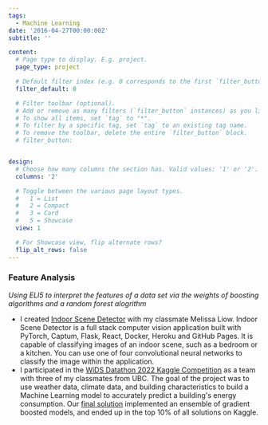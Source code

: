 ```yaml
---
tags:
  - Machine Learning
date: '2016-04-27T00:00:00Z'
subtitle: ''

content:
  # Page type to display. E.g. project.
  page_type: project

  # Default filter index (e.g. 0 corresponds to the first `filter_button` instance below).
  filter_default: 0

  # Filter toolbar (optional).
  # Add or remove as many filters (`filter_button` instances) as you like.
  # To show all items, set `tag` to "*".
  # To filter by a specific tag, set `tag` to an existing tag name.
  # To remove the toolbar, delete the entire `filter_button` block.
  # filter_button:


design:
  # Choose how many columns the section has. Valid values: '1' or '2'.
  columns: '2'

  # Toggle between the various page layout types.
  #   1 = List
  #   2 = Compact
  #   3 = Card
  #   5 = Showcase
  view: 1

  # For Showcase view, flip alternate rows?
  flip_alt_rows: false
---
```


### Feature Analysis
_Using ELI5 to interpret the features of a data set via the weights of boosting algorithms and a random forest alogrithm_

- I created [Indoor Scene Detector](https://github.com/nicovandenhooff/indoor-scene-detector) with my classmate Melissa Liow.  Indoor Scene Detector is a full stack computer vision application built with PyTorch, Captum, Flask, React, Docker, Heroku and GitHub Pages.  It is capable of classifying images of an indoor scene, such as a bedroom or a kitchen.  You can use one of four convolutional neural networks to classify the image within the application.
- I participated in the [WiDS Datathon 2022 Kaggle Competition](https://www.kaggle.com/c/widsdatathon2022) as a team with three of my classmates from UBC.  The goal of the project was to use weather data, climate data, and building characteristics to build a Machine Learning model to accurately predict a building's energy consumption.  Our [final solution](https://www.kaggle.com/nicojv/wids-datathon-2022-ensemble-learning-top-10) implemented an ensemble of gradient boosted models, and ended up in the top 10% of all solutions on Kaggle.
